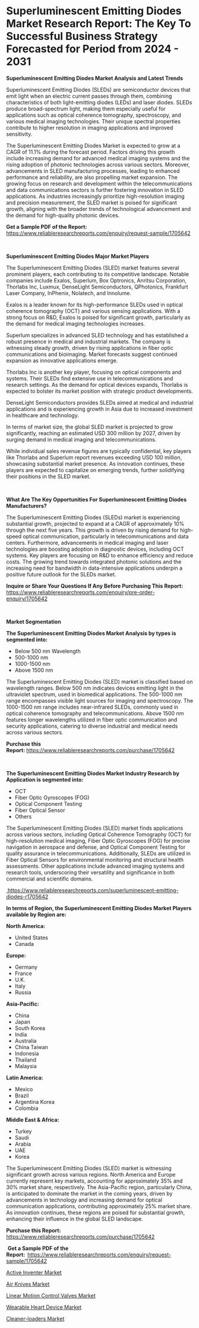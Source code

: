 <p><h1>Superluminescent Emitting Diodes Market Research Report: The Key To Successful Business Strategy Forecasted for Period from 2024 - 2031</h1></p><p><strong>Superluminescent Emitting Diodes Market Analysis and Latest Trends</strong></p>
<p><p>Superluminescent Emitting Diodes (SLEDs) are semiconductor devices that emit light when an electric current passes through them, combining characteristics of both light-emitting diodes (LEDs) and laser diodes. SLEDs produce broad-spectrum light, making them especially useful for applications such as optical coherence tomography, spectroscopy, and various medical imaging technologies. Their unique spectral properties contribute to higher resolution in imaging applications and improved sensitivity.</p><p>The Superluminescent Emitting Diodes Market is expected to grow at a CAGR of 11.1% during the forecast period. Factors driving this growth include increasing demand for advanced medical imaging systems and the rising adoption of photonic technologies across various sectors. Moreover, advancements in SLED manufacturing processes, leading to enhanced performance and reliability, are also propelling market expansion. The growing focus on research and development within the telecommunications and data communications sectors is further fostering innovation in SLED applications. As industries increasingly prioritize high-resolution imaging and precision measurement, the SLED market is poised for significant growth, aligning with the broader trends of technological advancement and the demand for high-quality photonic devices.</p></p>
<p><strong>Get a Sample PDF of the Report:&nbsp;</strong> <a href="https://www.reliableresearchreports.com/enquiry/request-sample/1705642?utm_campaign=1735&utm_medium=2&utm_source=Github&utm_content=ia&utm_term=21102024&utm_id=superluminescent-emitting-diodes">https://www.reliableresearchreports.com/enquiry/request-sample/1705642</a></p>
<p>&nbsp;</p>
<p><strong>Superluminescent Emitting Diodes Major Market Players</strong></p>
<p><p>The Superluminescent Emitting Diodes (SLED) market features several prominent players, each contributing to its competitive landscape. Notable companies include Exalos, Superlum, Box Optronics, Anritsu Corporation, Thorlabs Inc, Luxmux, DenseLight Semiconductors, QPhotonics, Frankfurt Laser Company, InPhenix, Nolatech, and Innolume.</p><p>Exalos is a leader known for its high-performance SLEDs used in optical coherence tomography (OCT) and various sensing applications. With a strong focus on R&D, Exalos is poised for significant growth, particularly as the demand for medical imaging technologies increases.</p><p>Superlum specializes in advanced SLED technology and has established a robust presence in medical and industrial markets. The company is witnessing steady growth, driven by rising applications in fiber optic communications and bioimaging. Market forecasts suggest continued expansion as innovative applications emerge.</p><p>Thorlabs Inc is another key player, focusing on optical components and systems. Their SLEDs find extensive use in telecommunications and research settings. As the demand for optical devices expands, Thorlabs is expected to bolster its market position with strategic product developments.</p><p>DenseLight Semiconductors provides SLEDs aimed at medical and industrial applications and is experiencing growth in Asia due to increased investment in healthcare and technology. </p><p>In terms of market size, the global SLED market is projected to grow significantly, reaching an estimated USD 300 million by 2027, driven by surging demand in medical imaging and telecommunications.</p><p>While individual sales revenue figures are typically confidential, key players like Thorlabs and Superlum report revenues exceeding USD 100 million, showcasing substantial market presence. As innovation continues, these players are expected to capitalize on emerging trends, further solidifying their positions in the SLED market.</p></p>
<p>&nbsp;</p>
<p><strong>What Are The Key Opportunities For Superluminescent Emitting Diodes Manufacturers?</strong></p>
<p><p>The Superluminescent Emitting Diodes (SLEDs) market is experiencing substantial growth, projected to expand at a CAGR of approximately 10% through the next five years. This growth is driven by rising demand for high-speed optical communication, particularly in telecommunications and data centers. Furthermore, advancements in medical imaging and laser technologies are boosting adoption in diagnostic devices, including OCT systems. Key players are focusing on R&D to enhance efficiency and reduce costs. The growing trend towards integrated photonic solutions and the increasing need for bandwidth in data-intensive applications underpin a positive future outlook for the SLEDs market.</p></p>
<p><strong>Inquire or Share Your Questions If Any Before Purchasing This Report:</strong> <a href="https://www.reliableresearchreports.com/enquiry/pre-order-enquiry/1705642?utm_campaign=1735&utm_medium=2&utm_source=Github&utm_content=ia&utm_term=21102024&utm_id=superluminescent-emitting-diodes">https://www.reliableresearchreports.com/enquiry/pre-order-enquiry/1705642</a></p>
<p>&nbsp;</p>
<p><strong>Market Segmentation</strong></p>
<p><strong>The Superluminescent Emitting Diodes Market Analysis by types is segmented into:</strong></p>
<p><ul><li>Below 500 nm Wavelength</li><li>500-1000 nm</li><li>1000-1500 nm</li><li>Above 1500 nm</li></ul></p>
<p><p>The Superluminescent Emitting Diodes (SLED) market is classified based on wavelength ranges. Below 500 nm indicates devices emitting light in the ultraviolet spectrum, used in biomedical applications. The 500-1000 nm range encompasses visible light sources for imaging and spectroscopy. The 1000-1500 nm range includes near-infrared SLEDs, commonly used in optical coherence tomography and telecommunications. Above 1500 nm features longer wavelengths utilized in fiber optic communication and security applications, catering to diverse industrial and medical needs across various sectors.</p></p>
<p><strong>Purchase this Report:&nbsp;</strong><a href="https://www.reliableresearchreports.com/purchase/1705642?utm_campaign=1735&utm_medium=2&utm_source=Github&utm_content=ia&utm_term=21102024&utm_id=superluminescent-emitting-diodes">https://www.reliableresearchreports.com/purchase/1705642</a></p>
<p>&nbsp;</p>
<p><strong>The Superluminescent Emitting Diodes Market Industry Research by Application is segmented into:</strong></p>
<p><ul><li>OCT</li><li>Fiber Optic Gyroscopes (FOG)</li><li>Optical Component Testing</li><li>Fiber Optical Sensor</li><li>Others</li></ul></p>
<p><p>The Superluminescent Emitting Diodes (SLED) market finds applications across various sectors, including Optical Coherence Tomography (OCT) for high-resolution medical imaging, Fiber Optic Gyroscopes (FOG) for precise navigation in aerospace and defense, and Optical Component Testing for quality assurance in telecommunications. Additionally, SLEDs are utilized in Fiber Optical Sensors for environmental monitoring and structural health assessments. Other applications include advanced imaging systems and research tools, underscoring their versatility and significance in both commercial and scientific domains.</p></p>
<p><a href="https://www.reliableresearchreports.com/superluminescent-emitting-diodes-r1705642?utm_campaign=1735&utm_medium=2&utm_source=Github&utm_content=ia&utm_term=21102024&utm_id=superluminescent-emitting-diodes">&nbsp;https://www.reliableresearchreports.com/superluminescent-emitting-diodes-r1705642</a></p>
<p><strong>In terms of Region, the Superluminescent Emitting Diodes Market Players available by Region are:</strong></p>
<p>
    <p> <strong> North America: </strong>
        <ul>
            <li>United States</li>
            <li>Canada</li>
        </ul>
        </p> 
    <p> <strong> Europe: </strong>
        <ul>
            <li>Germany</li>
            <li>France</li>
            <li>U.K.</li>
            <li>Italy</li>
            <li>Russia</li>
        </ul>
        </p> 
    <p> <strong> Asia-Pacific: </strong>
        <ul>
            <li>China</li>
            <li>Japan</li>
            <li>South Korea</li>
            <li>India</li>
            <li>Australia</li>
            <li>China Taiwan</li>
            <li>Indonesia</li>
            <li>Thailand</li>
            <li>Malaysia</li>
        </ul>
        </p> 
    <p> <strong> Latin America: </strong>
        <ul>
            <li>Mexico</li>
            <li>Brazil</li>
            <li>Argentina Korea</li>
            <li>Colombia</li>
        </ul>
        </p> 
    <p> <strong> Middle East & Africa: </strong>
        <ul>
            <li>Turkey</li>
            <li>Saudi</li>
            <li>Arabia</li>
            <li>UAE</li>
            <li>Korea</li>
        </ul>
    </p>
    </p>
<p><p>The Superluminescent Emitting Diodes (SLED) market is witnessing significant growth across various regions. North America and Europe currently represent key markets, accounting for approximately 35% and 30% market share, respectively. The Asia-Pacific region, particularly China, is anticipated to dominate the market in the coming years, driven by advancements in technology and increasing demand for optical communication applications, contributing approximately 25% market share. As innovation continues, these regions are poised for substantial growth, enhancing their influence in the global SLED landscape.</p></p>
<p><strong>Purchase this Report: </strong><a href="https://www.reliableresearchreports.com/purchase/1705642?utm_campaign=1735&utm_medium=2&utm_source=Github&utm_content=ia&utm_term=21102024&utm_id=superluminescent-emitting-diodes">https://www.reliableresearchreports.com/purchase/1705642</a></p>
<p>&nbsp;<strong>Get a Sample PDF of the Report:&nbsp;&nbsp;</strong><a href="https://www.reliableresearchreports.com/enquiry/request-sample/1705642?utm_campaign=1735&utm_medium=2&utm_source=Github&utm_content=ia&utm_term=21102024&utm_id=superluminescent-emitting-diodes">https://www.reliableresearchreports.com/enquiry/request-sample/1705642</a></p>
<p><strong></strong></p>
<p><p><a href="https://www.linkedin.com/pulse/evolution-active-inventer-market-key-shifts-from-2024-2031-7j0qf?utm_campaign=1735&utm_medium=2&utm_source=Github&utm_content=ia&utm_term=21102024&utm_id=superluminescent-emitting-diodes">Active Inventer Market</a></p><p><a href="https://github.com/lawriesievelwij/Market-Research-Report-List-1/blob/main/air-knives-market.md?utm_campaign=1735&utm_medium=2&utm_source=Github&utm_content=ia&utm_term=21102024&utm_id=superluminescent-emitting-diodes">Air Knives Market</a></p><p><a href="https://www.linkedin.com/pulse/driving-forces-global-linear-motion-control-valves-market-og7lf?utm_campaign=1735&utm_medium=2&utm_source=Github&utm_content=ia&utm_term=21102024&utm_id=superluminescent-emitting-diodes">Linear Motion Control Valves Market</a></p><p><a href="https://www.linkedin.com/pulse/future-ready-strategic-insights-global-wearable-heart-device-peltf?utm_campaign=1735&utm_medium=2&utm_source=Github&utm_content=ia&utm_term=21102024&utm_id=superluminescent-emitting-diodes">Wearable Heart Device Market</a></p><p><a href="https://www.linkedin.com/pulse/emerging-technologies-reshaping-cleaner-loaders-market-qif3f?utm_campaign=1735&utm_medium=2&utm_source=Github&utm_content=ia&utm_term=21102024&utm_id=superluminescent-emitting-diodes">Cleaner-loaders Market</a></p></p>